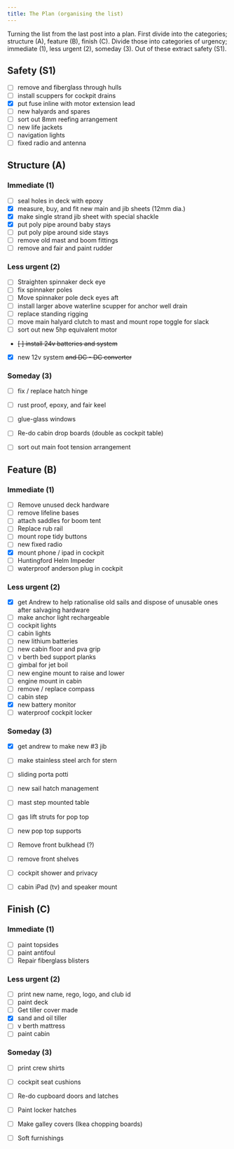 ```yaml
---
title: The Plan (organising the list)
---
```


Turning the list from the last post into a plan. First divide into the categories; structure (A), feature (B), finish (C). Divide those into categories of urgency; immediate (1), less urgent (2), someday (3). Out of these extract safety (S1).

## Safety (S1)

- [ ] remove and fiberglass through hulls
- [ ] install scuppers for cockpit drains
- [x] put fuse inline with motor extension lead
- [ ] new halyards and spares
- [ ] sort out 8mm reefing arrangement
- [ ] new life jackets
- [ ] navigation lights
- [ ] fixed radio and antenna

## Structure (A)

### Immediate (1)

- [ ] seal holes in deck with epoxy
- [x] measure, buy, and fit new main and jib sheets (12mm dia.)
- [x] make single strand jib sheet with special shackle
- [x] put poly pipe around baby stays
- [ ] put poly pipe around side stays
- [ ] remove old mast and boom fittings
- [ ] remove and fair and paint rudder

### Less urgent (2)

- [ ] Straighten spinnaker deck eye
- [ ] fix spinnaker poles
- [ ] Move spinnaker pole deck eyes aft
- [ ] install larger above waterline scupper for anchor well drain
- [ ] replace standing rigging
- [ ] move main halyard clutch to mast and mount rope toggle for slack
- [ ] sort out new 5hp equivalent motor
- ~~[ ] install 24v batteries and system~~
- [x] new 12v system ~~and DC - DC converter~~

### Someday (3)

- [ ] fix / replace hatch hinge
- [ ] rust proof, epoxy, and fair keel
- [ ] glue-glass windows
- [ ] Re-do cabin drop boards (double as cockpit table)
- [ ] sort out main foot tension arrangement


## Feature (B)

### Immediate (1)

- [ ] Remove unused deck hardware
- [ ] remove lifeline bases
- [ ] attach saddles for boom tent
- [ ] Replace rub rail
- [ ] mount rope tidy buttons
- [ ] new fixed radio
- [x] mount phone / ipad in cockpit
- [ ] Huntingford Helm Impeder
- [ ] waterproof anderson plug in cockpit

### Less urgent (2)

- [x] get Andrew to help rationalise old sails and dispose of unusable ones after salvaging hardware
- [ ] make anchor light rechargeable
- [ ] cockpit lights
- [ ] cabin lights
- [ ] new lithium batteries
- [ ] new cabin floor and pva grip
- [ ] v berth bed support planks
- [ ] gimbal for jet boil
- [ ] new engine mount to raise and lower
- [ ] engine mount in cabin
- [ ] remove / replace compass
- [ ] cabin step
- [x] new battery monitor
- [ ] waterproof cockpit locker

### Someday (3)

- [x] get andrew to make new #3 jib
- [ ] make stainless steel arch for stern
- [ ] sliding porta potti
- [ ] new sail hatch management
- [ ] mast step mounted table
- [ ] gas lift struts for pop top
- [ ] new pop top supports
- [ ] Remove front bulkhead (?)
- [ ] remove front shelves
- [ ] cockpit shower and privacy
- [ ] cabin iPad (tv) and speaker mount


## Finish (C)

### Immediate (1)

- [ ] paint topsides
- [ ] paint antifoul
- [ ] Repair fiberglass blisters

### Less urgent (2)

- [ ] print new name, rego, logo, and club id
- [ ] paint deck
- [ ] Get tiller cover made
- [x] sand and oil tiller
- [ ] v berth mattress
- [ ] paint cabin

### Someday (3)

- [ ] print crew shirts
- [ ] cockpit seat cushions
- [ ] Re-do cupboard doors and latches
- [ ] Paint locker hatches
- [ ] Make galley covers (Ikea chopping boards)
- [ ] Soft furnishings


